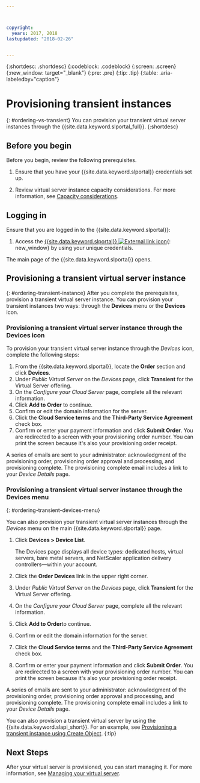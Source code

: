 ```yaml
---



copyright:
  years: 2017, 2018
lastupdated: "2018-02-26"


---
```


{:shortdesc: .shortdesc}
{:codeblock: .codeblock}
{:screen: .screen}
{:new_window: target="_blank"}
{:pre: .pre}
{:tip: .tip}
{:table: .aria-labeledby="caption"}

# Provisioning transient instances
{: #ordering-vs-transient}
You can provision your transient virtual server instances through the {{site.data.keyword.slportal_full}}.
{:shortdesc}

## Before you begin
Before you begin, review the following prerequisites.

  1. Ensure that you have your {{site.data.keyword.slportal}} credentials set up.

  2. Review virtual server instance capacity considerations.  For more information, see [Capacity considerations](ts_capacity_bp.html).

## Logging in
Ensure that you are logged in to the {{site.data.keyword.slportal}}:

  1. Access the [{{site.data.keyword.slportal}} ![External link icon](../icons/launch-glyph.svg "External link icon")](https://control.softlayer.com/){: new_window} by using your unique credentials.

The main page of the {{site.data.keyword.slportal}} opens.

## Provisioning a transient virtual server instance
{: #ordering-transient-instance}
After you complete the prerequisites, provision a transient virtual server instance. You can provision your transient instances two ways: through the **Devices** menu or the **Devices** icon.

### Provisioning a transient virtual server instance through the Devices icon
To provision your transient virtual server instance through the *Devices* icon, complete the following steps:

1.  From the {{site.data.keyword.slportal}}, locate the **Order** section and click **Devices**.
2.  Under *Public Virtual Server* on the *Devices* page, click **Transient** for the Virtual Server offering.
3.  On the *Configure your Cloud Server* page, complete all the relevant information.
4.  Click **Add to Order** to continue.
5.  Confirm or edit the domain information for the server.
5.  Click the **Cloud Service terms** and the **Third-Party Service Agreement** check box.
6.  Confirm or enter your payment information and click **Submit Order**. You are redirected to a screen with your provisioning order number. You can print the screen because it's also your provisioning order receipt.

 A series of emails are sent to your administrator: acknowledgment of the provisioning order, provisioning order approval and processing, and provisioning complete. The provisioning complete email includes a link to your *Device Details* page.

### Provisioning a transient virtual server instance through the Devices menu
{: #ordering-transient-devices-menu}

You can also provision your transient virtual server instances through the *Devices* menu on the main {{site.data.keyword.slportal}} page.

1. Click **Devices > Device List**.

   The Devices page displays all device types: dedicated hosts, virtual servers, bare metal servers, and NetScaler application delivery controllers—within your account.
2. Click the **Order Devices** link in the upper right corner.
3. Under *Public Virtual Server* on the *Devices* page, click **Transient** for the Virtual Server offering.
4. On the *Configure your Cloud Server* page, complete all the relevant information.
5. Click **Add to Order**to continue.
6. Confirm or edit the domain information for the server.
7. Click the **Cloud Service terms** and the **Third-Party Service Agreement** check box.
8. Confirm or enter your payment information and click **Submit Order**. You are redirected to a screen with your provisioning order number. You can print the screen because it's also your provisioning order receipt.

A series of emails are sent to your administrator: acknowledgment of the provisioning order, provisioning order approval and processing, and provisioning complete. The provisioning complete email includes a link to your *Device Details* page.

You can also provision a transient virtual server by using the {{site.data.keyword.slapi_short}}. For an example, see [Provisioning a transient instance using Create Object](../vsi/vsi_provision_api.html#api-rest-transient).
{:tip}

## Next Steps
After your virtual server is provisioned, you can start managing it. For more information, see [Managing your virtual server](../vsi/vsi_managing.html).
